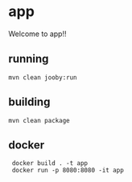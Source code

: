 # app

Welcome to app!!

## running

    mvn clean jooby:run

## building

    mvn clean package

## docker

     docker build . -t app
     docker run -p 8080:8080 -it app
